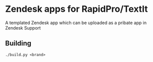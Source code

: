 # Zendesk apps for RapidPro/TextIt

A templated Zendesk app which can be uploaded as a pribate app in Zendesk Support

## Building

```
./build.py <brand>
```
